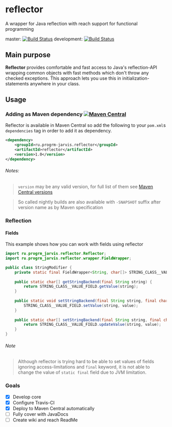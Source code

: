 # reflector
A wrapper for Java reflection with reach support for functional programming

master: 
[![Build Status](https://travis-ci.org/JarvisCraft/reflector.svg?branch=master)](https://travis-ci.org/JarvisCraft/reflector) 
development: 
[![Build Status](https://travis-ci.org/JarvisCraft/reflector.svg?branch=development)](https://travis-ci.org/JarvisCraft/reflector)
## Main purpose
**Reflector** provides comfortable and fast access to Java's reflection-API wrapping common objects with fast methods
which don't throw any checked exceptions. This approach lets you use this in initialization-statements anywhere in your class.
## Usage
### Adding as Maven dependency [![Maven Central](https://img.shields.io/maven-central/v/ru.progrm-jarvis.reflector/reflector.svg)](https://mvnrepository.com/artifact/ru.progrm-jarvis.reflector/reflector/)
Reflector is available in Maven Central so add the following to your `pom.xml`s `dependencies` tag in order to add it as dependency.
```xml
<dependency>
    <groupId>ru.progrm-jarvis.reflector</groupId>
    <artifactId>reflector</artifactId>
    <version>1.0</version>
</dependency>
```
###### Notes:
>`version` may be any valid version, for full list of them
see [Maven Central versions](https://mvnrepository.com/artifact/ru.progrm-jarvis.reflector/reflector/)

>So called nightly builds are also available with `-SNAPSHOT` suffix after version name as by Maven specification
### Reflection
#### Fields
This example shows how you can work with fields using reflector
```java
import ru.progrm_jarvis.reflector.Reflector;
import ru.progrm_jarvis.reflector.wrapper.FieldWrapper;

public class StringModifier {
    private static final FieldWrapper<String, char[]> STRING_CLASS__VALUE_FIELD = Reflector.getField(String.class, "value");
    
    public static char[] getStringBackend(final String string) {
        return STRING_CLASS__VALUE_FIELD.getValue(string);
    }
    
    public static void setStringBackend(final String string, final char[] value) {
        STRING_CLASS__VALUE_FIELD.setValue(string, value);
    }
    
    public static char[] setStringBackend(final String string, final char[] value) {
        return STRING_CLASS__VALUE_FIELD.updateValue(string, value);
    }
}
```
###### Note
>Although reflector is trying hard to be able to set values of fields ignoring access-limitations and `final` keyword,
it is not able to change the value of `static final` field due to JVM limitation.
### Goals
- [x] Develop core
- [x] Configure Travis-CI
- [x] Deploy to Maven Central automatically
- [ ] Fully cover with JavaDocs
- [ ] Create wiki and reach ReadMe
